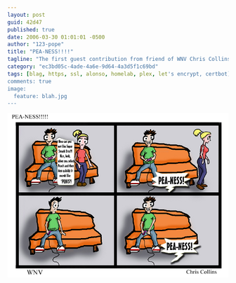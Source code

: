 ```yaml
---
layout: post
guid: 42d47
published: true
date: 2006-03-30 01:01:01 -0500
author: "123-pope"
title: "PEA-NESS!!!!"
tagline: "The first guest contribution from friend of WNV Chris Collins brings us the true story of how best to maintain a good relationship with one\'s girlfriend. "
category: "ec3bd05c-4ade-4a6e-9d64-4a3d5f1c69bd"
tags: [blag, https, ssl, alonso, homelab, plex, let's encrypt, certbot]
comments: true
image:
  feature: blah.jpg
---
```


![](/assets/img/lol/comic9.jpg "Don't even try to pretend you never noticed this.")